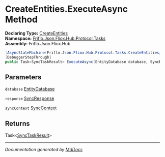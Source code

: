 ﻿<!--  
  <auto-generated>   
    The contents of this file were generated by a tool.  
    Changes to this file may be list if the file is regenerated  
  </auto-generated>   
-->

# CreateEntities.ExecuteAsync Method

**Declaring Type:** [CreateEntities](../index.md)  
**Namespace:** [Friflo.Json.Fliox.Hub.Protocol.Tasks](../../index.md)  
**Assembly:** Friflo.Json.Fliox.Hub

```csharp
[AsyncStateMachine(Friflo.Json.Fliox.Hub.Protocol.Tasks.CreateEntities/<ExecuteAsync>d__14)]
[DebuggerStepThrough]
public Task<SyncTaskResult> ExecuteAsync(EntityDatabase database, SyncResponse response, SyncContext syncContext);
```

## Parameters

`database`  [EntityDatabase](../../../../Host/EntityDatabase/index.md)

`response`  [SyncResponse](../../../SyncResponse/index.md)

`syncContext`  [SyncContext](../../../../Host/SyncContext/index.md)

## Returns

Task\<[SyncTaskResult](../../SyncTaskResult/index.md)\>

___

*Documentation generated by [MdDocs](https://github.com/ap0llo/mddocs)*
